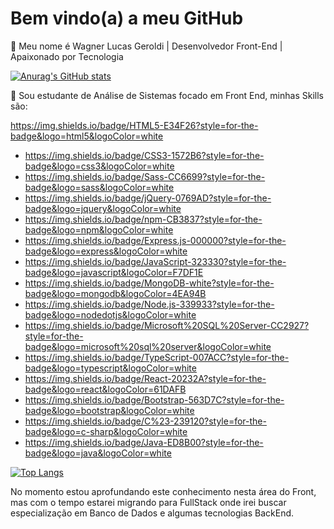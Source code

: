 # Bem vindo(a) a meu GitHub

:rocket: Meu nome é Wagner Lucas Geroldi | Desenvolvedor Front-End | Apaixonado por Tecnologia

[![Anurag's GitHub stats](https://github-readme-stats.vercel.app/api?username=WagnerGeroldi)](https://github.com/WagnerGeroldi/github-readme-stats)

:rocket: Sou estudante de Análise de Sistemas focado em Front End, minhas Skills são:


https://img.shields.io/badge/HTML5-E34F26?style=for-the-badge&logo=html5&logoColor=white
* https://img.shields.io/badge/CSS3-1572B6?style=for-the-badge&logo=css3&logoColor=white
* https://img.shields.io/badge/Sass-CC6699?style=for-the-badge&logo=sass&logoColor=white
* https://img.shields.io/badge/jQuery-0769AD?style=for-the-badge&logo=jquery&logoColor=white
* https://img.shields.io/badge/npm-CB3837?style=for-the-badge&logo=npm&logoColor=white
* https://img.shields.io/badge/Express.js-000000?style=for-the-badge&logo=express&logoColor=white
* https://img.shields.io/badge/JavaScript-323330?style=for-the-badge&logo=javascript&logoColor=F7DF1E
* https://img.shields.io/badge/MongoDB-white?style=for-the-badge&logo=mongodb&logoColor=4EA94B
* https://img.shields.io/badge/Node.js-339933?style=for-the-badge&logo=nodedotjs&logoColor=white
* https://img.shields.io/badge/Microsoft%20SQL%20Server-CC2927?style=for-the-badge&logo=microsoft%20sql%20server&logoColor=white
* https://img.shields.io/badge/TypeScript-007ACC?style=for-the-badge&logo=typescript&logoColor=white
* https://img.shields.io/badge/React-20232A?style=for-the-badge&logo=react&logoColor=61DAFB
* https://img.shields.io/badge/Bootstrap-563D7C?style=for-the-badge&logo=bootstrap&logoColor=white
* https://img.shields.io/badge/C%23-239120?style=for-the-badge&logo=c-sharp&logoColor=white
* https://img.shields.io/badge/Java-ED8B00?style=for-the-badge&logo=java&logoColor=white

[![Top Langs](https://github-readme-stats.vercel.app/api/top-langs/?username=WagnerGeroldi&layout=compact)](https://github.com/WagnerGeroldi/github-readme-stats)


No momento estou aprofundando este conhecimento nesta área do Front, mas com o tempo estarei migrando para FullStack onde irei buscar especialização em Banco de Dados e algumas tecnologias BackEnd.

